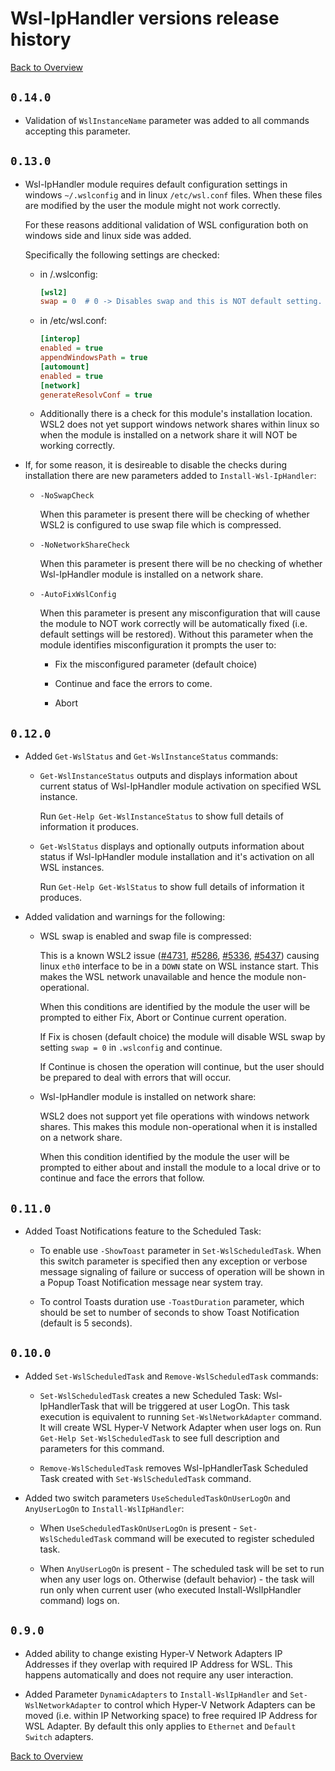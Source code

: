# Wsl-IpHandler versions release history

[Back to Overview](./README.md)

## `0.14.0`

- Validation of `WslInstanceName` parameter was added to all commands accepting this parameter.

## `0.13.0`

- Wsl-IpHandler module requires default configuration settings in windows `~/.wslconfig` and in linux `/etc/wsl.conf` files. When these files are modified by the user the module might not work correctly.

  For these reasons additional validation of WSL configuration both on windows side and linux side was added.

  Specifically the following settings are checked:

  - in /.wslconfig:

    ```ini
    [wsl2]
    swap = 0  # 0 -> Disables swap and this is NOT default setting.
    ```

  - in /etc/wsl.conf:

    ```ini
    [interop]
    enabled = true
    appendWindowsPath = true
    [automount]
    enabled = true
    [network]
    generateResolvConf = true
    ```

  - Additionally there is a check for this module's installation location. WSL2 does not yet support windows network shares within linux so when the module is installed on a network share it will NOT be working correctly.

- If, for some reason, it is desireable to disable the checks during installation there are new parameters added to `Install-Wsl-IpHandler`:

  - `-NoSwapCheck`

    When this parameter is present there will be checking of whether WSL2 is configured to use swap file which is compressed.

  - `-NoNetworkShareCheck`

    When this parameter is present there will be no checking of whether Wsl-IpHandler module is installed on a network share.

  - `-AutoFixWslConfig`

    When this parameter is present any misconfiguration that will cause the module to NOT work correctly will be automatically fixed (i.e. default settings will be restored). Without this parameter when the module identifies misconfiguration it prompts the user to:

    - Fix the misconfigured parameter (default choice)

    - Continue and face the errors to come.

    - Abort

## `0.12.0`

- Added `Get-WslStatus` and `Get-WslInstanceStatus` commands:

  - `Get-WslInstanceStatus` outputs and displays information about current status of Wsl-IpHandler module activation on specified WSL instance.

    Run `Get-Help Get-WslInstanceStatus` to show full details of information it produces.

  - `Get-WslStatus` displays and optionally outputs information about status if Wsl-IpHandler module installation and it's activation on all WSL instances.

    Run `Get-Help Get-WslStatus` to show full details of information it produces.

- Added validation and warnings for the following:

  - WSL swap is enabled and swap file is compressed:

    This is a known WSL2 issue ([#4731](https://github.com/microsoft/WSL/issues/4731), [#5286](https://github.com/microsoft/WSL/issues/5286), [#5336](https://github.com/microsoft/WSL/issues/5336), [#5437](https://github.com/microsoft/WSL/issues/5437)) causing linux `eth0` interface to be in a `DOWN` state on WSL instance start. This makes the WSL network unavailable and hence the module non-operational.

    When this conditions are identified by the module the user will be prompted to either Fix, Abort or Continue current operation.

    If Fix is chosen (default choice) the module will disable WSL swap by setting `swap = 0` in `.wslconfig` and continue.

    If Continue is chosen the operation will continue, but the user should be prepared to deal with errors that will occur.

  - Wsl-IpHandler module is installed on network share:

    WSL2 does not support yet file operations with windows network shares.
    This makes this module non-operational when it is installed on a network share.

    When this condition identified by the module the user will be prompted to either about and install the module to a local drive or to continue and face the errors that follow.

## `0.11.0`

- Added Toast Notifications feature to the Scheduled Task:

  - To enable use `-ShowToast` parameter in `Set-WslScheduledTask`. When this switch parameter is specified then any exception or verbose message signaling of failure or success of operation will be shown in a Popup Toast Notification message near system tray.

  - To control Toasts duration use `-ToastDuration` parameter, which should be set to number of seconds to show Toast Notification (default is 5 seconds).

## `0.10.0`

- Added `Set-WslScheduledTask` and `Remove-WslScheduledTask` commands:

  - `Set-WslScheduledTask` creates a new Scheduled Task: Wsl-IpHandlerTask that will be triggered at user LogOn. This task execution is equivalent to running `Set-WslNetworkAdapter` command. It will create WSL Hyper-V Network Adapter when user logs on. Run `Get-Help Set-WslScheduledTask` to see full description and parameters for this command.

  - `Remove-WslScheduledTask` removes Wsl-IpHandlerTask Scheduled Task created with `Set-WslScheduledTask` command.

- Added two switch parameters `UseScheduledTaskOnUserLogOn` and `AnyUserLogOn` to `Install-WslIpHandler`:

  - When `UseScheduledTaskOnUserLogOn` is present - `Set-WslScheduledTask` command will be executed to register scheduled task.

  - When `AnyUserLogOn` is present - The scheduled task will be set to run when any user logs on. Otherwise (default behavior) - the task will run only when current user (who executed Install-WslIpHandler command) logs on.

## `0.9.0`

- Added ability to change existing Hyper-V Network Adapters IP Addresses if they overlap with required IP Address for WSL. This happens automatically and does not require any user interaction.

- Added Parameter `DynamicAdapters` to `Install-WslIpHandler` and `Set-WslNetworkAdapter` to control which Hyper-V Network Adapters can be moved (i.e. within IP Networking space) to free required IP Address for WSL Adapter. By default this only applies to `Ethernet` and `Default Switch` adapters.

[Back to Overview](./README.md)
